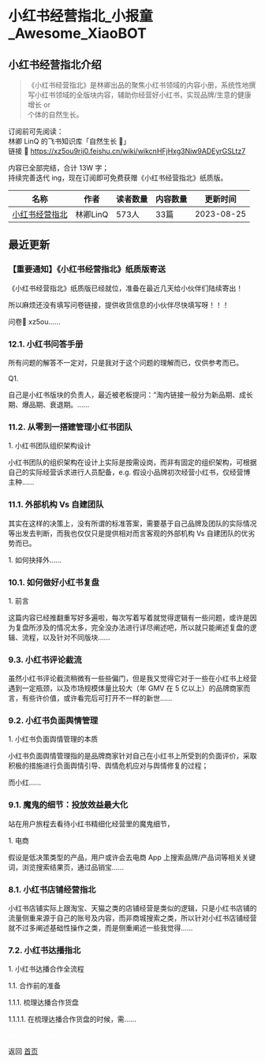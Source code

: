 # 小红书经营指北_小报童_Awesome_XiaoBOT

## 小红书经营指北介绍
> 《小红书经营指北》是林卿出品的聚焦小红书领域的内容小册，系统性地撰写小红书领域的全版块内容，辅助你经营好小红书，实现品牌/生意的健康增长 or  
个体的自然生长。    
    
订阅前可先阅读：    
林卿 LinQ 的飞书知识库「自然生长 🌱」    
链接 🔗 https://xz5ou9rij0.feishu.cn/wiki/wikcnHFjHxg3Niw9ADEyrGSLtz7    
    
内容已全部完结，合计 13W 字；    
持续完善迭代 ing，现在订阅即可免费获赠《小红书经营指北》纸质版。  
  


|名称|作者|读者数量|内容数量|更新时间|
|---|---|---|---|---|
|[小红书经营指北](https://xiaobot.net/p/linqingpro?refer=0b133df9-27dc-423b-8101-639049001c13)|林卿LinQ|573人|33篇|2023-08-25|

## 最近更新
### 【重要通知】《小红书经营指北》纸质版寄送

《小红书经营指北》纸质版已经就位，准备在最近几天给小伙伴们陆续寄出！

所以麻烦还没有填写问卷链接，提供收货信息的小伙伴尽快填写呀！！！

问卷🔗 xz5ou......

### 12.1. 小红书问答手册

所有问题的解答不一定对，只是我对于这个问题的理解而已，仅供参考而已。

Q1.

自己是小红书版块的负责人，最近被老板提问：“淘内链接一般分为新品期、成长期、爆品期、衰退期。......

### 11.2. 从零到一搭建管理小红书团队

1\. 小红书团队组织架构设计

小红书团队的组织架构在设计上实际是按需设岗，而非有固定的组织架构，可根据自己的实际经营诉求进行人员配备，e.g.
假设小品牌初次经营小红书，仅经营博主种......

### 11.1. 外部机构 Vs 自建团队

其实在这样的决策上，没有所谓的标准答案，需要基于自己品牌及团队的实际情况等出发去判断，而我也仅仅只是提供相对而言客观的外部机构 Vs 自建团队的优劣势而已。

1\. 如何抉择外......

### 10.1. 如何做好小红书复盘

1\. 前言

这篇内容已经推翻重写好多遍啦，每次写着写着就觉得逻辑有一些问题，或许是因为复盘所涉及的情况太多，完全没办法进行详尽阐述吧，所以就只能阐述复盘的逻辑、流程，以及针对不同版块......

### 9.3. 小红书评论截流

虽然小红书评论截流稍微有一些些偏门，但是我又觉得它对于一些在小红书上经营遇到一定瓶颈，以及市场规模体量比较大（年 GMV 在 5
亿以上）的品牌商家而言，有些许价值，或许看完后可打开不一样的新世......

### 9.2. 小红书负面舆情管理

1\. 小红书负面舆情管理的本质

小红书负面舆情管理指的是品牌商家针对自己在小红书上所受到的负面评价，采取积极的措施进行负面舆情引导、舆情危机应对与舆情修复的过程；

而小红......

### 9.1. 魔鬼的细节：投放效益最大化

站在用户旅程去看待小红书精细化经营里的魔鬼细节，

1\. 电商

假设是低决策类型的产品，用户或许会去电商 App 上搜索品牌/产品词等相关关键词，浏览搜索结果页，通过品销宝......

### 8.1. 小红书店铺经营指北

小红书店铺实际上跟淘宝、天猫之类的店铺经营是类似的逻辑，只是小红书店铺的流量侧重来源于自己的账号及内容，而非商城搜索之类，所以针对小红书店铺经营就不过多阐述基础性操作之类，而是侧重阐述一些我觉得......

### 7.2. 小红书达播指北

1\. 小红书达播合作全流程

1.1. 合作前的准备

1.1.1. 梳理达播合作货盘

1.1.1.1. 在梳理达播合作货盘的时候，需......


<a href="https://github.com/Reno9527/awesome-xiaobot" style="color: white; text-decoration: none;">awesome-xiaobot</a>

返回 [首页](../README.md)
